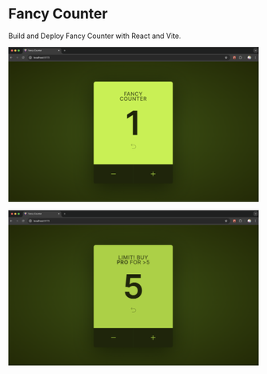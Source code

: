 # Fancy Counter

Build and Deploy Fancy Counter with React and Vite.

![](/screenshot/screen01.png)

![](/screenshot/screen02.png)

